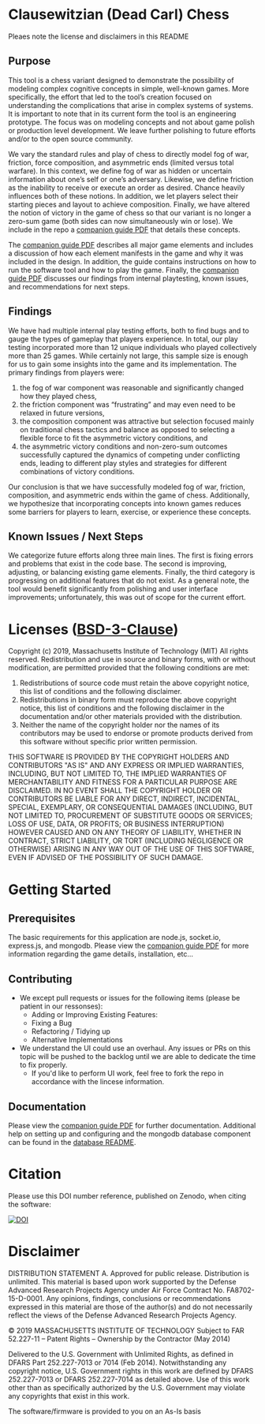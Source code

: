 # Clausewitzian (Dead Carl) Chess
Pleaes note the license and disclaimers in this README

## Purpose
This tool is a chess variant designed to demonstrate the possibility of modeling complex cognitive concepts in simple, well-known games. More specifically, the effort that led to the tool’s creation focused on understanding the complications that arise in complex systems of systems. It is important to note that in its current form the tool is an engineering prototype. The focus was on modeling concepts and not about game polish or production level development. We leave further polishing to future efforts and/or to the open source community.

We vary the standard rules and play of chess to directly model fog of war, friction, force composition, and asymmetric ends (limited versus total warfare). In this context, we define fog of war as hidden or uncertain information about one’s self or one’s adversary. Likewise, we define friction as the inability to receive or execute an order as desired. Chance heavily influences both of these notions. In addition, we let players select their starting pieces and layout to achieve composition. Finally, we have altered the notion of victory in the game of chess so that our variant is no longer a zero-sum game (both sides can now simultaneously win or lose). We include in the repo a [companion guide PDF](Clausewitzian_Chess_v6.pdf) that details these concepts.

The [companion guide PDF](Clausewitzian_Chess_v6.pdf) describes all major game elements and includes a discussion of how each element manifests in the game and why it was included in the design. In addition, the guide contains instructions on how to run the software tool and how to play the game. Finally, the [companion guide PDF](Clausewitzian_Chess_v6.pdf) discusses our findings from internal playtesting, known issues, and recommendations for next steps.

## Findings
We have had multiple internal play testing efforts, both to find bugs and to gauge the types of gameplay that players experience. In total, our play testing incorporated more than 12 unique individuals who played collectively more than 25 games. While certainly not large, this sample size is enough for us to gain some insights into the game and its implementation. The primary findings from players were: 

1) the fog of war component was reasonable and significantly changed how they played chess, 
2) the friction component was “frustrating” and may even need to be relaxed in future versions,
3) the composition component was attractive but selection focused mainly on traditional chess tactics and balance as opposed to selecting a flexible force to fit the asymmetric victory conditions, and 
4) the asymmetric victory conditions and non-zero-sum outcomes successfully captured the dynamics of competing under conflicting ends, leading to different play styles and strategies for different combinations of victory conditions. 

Our conclusion is that we have successfully modeled fog of war, friction, composition, and asymmetric ends within the game of chess. Additionally, we hypothesize that incorporating concepts into known games reduces some barriers for players to learn, exercise, or experience these concepts.

## Known Issues / Next Steps
We categorize future efforts along three main lines. The first is fixing errors and problems that exist in the code base. The second is improving, adjusting, or balancing existing game elements. Finally, the third category is progressing on additional features that do not exist. As a general note, the tool would benefit significantly from polishing and user interface improvements; unfortunately, this was out of scope for the current effort.

# Licenses ([BSD-3-Clause](https://opensource.org/licenses/BSD-3-Clause))
Copyright (c) 2019, Massachusetts Institute of Technology (MIT) All rights reserved. Redistribution and use in source and binary forms, with or without modification, are permitted provided that the following conditions are met:

1. Redistributions of source code must retain the above copyright notice, this list of conditions and the following disclaimer.
2. Redistributions in binary form must reproduce the above copyright notice, this list of conditions and the following disclaimer in the documentation and/or other materials provided with the distribution.
3. Neither the name of the copyright holder nor the names of its contributors may be used to endorse or promote products derived from this software without specific prior written permission.

THIS SOFTWARE IS PROVIDED BY THE COPYRIGHT HOLDERS AND CONTRIBUTORS "AS IS" AND ANY EXPRESS OR IMPLIED WARRANTIES, INCLUDING, BUT NOT LIMITED TO, THE IMPLIED WARRANTIES OF MERCHANTABILITY AND FITNESS FOR A PARTICULAR PURPOSE ARE DISCLAIMED. IN NO EVENT SHALL THE COPYRIGHT HOLDER OR CONTRIBUTORS BE LIABLE FOR ANY DIRECT, INDIRECT, INCIDENTAL, SPECIAL, EXEMPLARY, OR CONSEQUENTIAL DAMAGES (INCLUDING, BUT NOT LIMITED TO, PROCUREMENT OF SUBSTITUTE GOODS OR SERVICES; LOSS OF USE, DATA, OR PROFITS; OR BUSINESS INTERRUPTION) HOWEVER CAUSED AND ON ANY THEORY OF LIABILITY, WHETHER IN CONTRACT, STRICT LIABILITY, OR TORT (INCLUDING NEGLIGENCE OR OTHERWISE) ARISING IN ANY WAY OUT OF THE USE OF THIS SOFTWARE, EVEN IF ADVISED OF THE POSSIBILITY OF SUCH DAMAGE.

# Getting Started
## Prerequisites
The basic requirements for this application are node.js, socket.io, express.js, and mongodb. Please view the [companion guide PDF](Clausewitzian_Chess_v6.pdf) for more information regarding the game details, installation, etc...

## Contributing
- We except pull requests or issues for the following items (please be patient in our ressonses): 
    - Adding or Improving Existing Features:
    - Fixing a Bug
    - Refactoring / Tidying up
    - Alternative Implementations
- We understand the UI could use an overhaul. Any issues or PRs on this topic will be pushed to the backlog until we are able to dedicate the time to fix properly.
    - If you'd like to perform UI work, feel free to fork the repo in accordance with the lincese information.

## Documentation
Please view the [companion guide PDF](Clausewitzian_Chess_v6.pdf) for further documentation. Additional help on setting up and configuring and the mongodb database component can be found in the [database README](https://github.com/mit-ll/Clausewitzian_Chess/blob/master/database/README.md).



# Citation
Please use this DOI number reference, published on Zenodo, when citing the software:

[![DOI](https://zenodo.org/badge/DOI/10.5281/zenodo.4281217.svg)](https://doi.org/10.5281/zenodo.4281217)

# Disclaimer
DISTRIBUTION STATEMENT A. Approved for public release. Distribution is unlimited.
This material is based upon work supported by the Defense Advanced Research Projects Agency under Air Force Contract No. FA8702-15-D-0001. Any opinions, findings, conclusions or recommendations expressed in this material are those of the author(s) and do not necessarily reflect the views of the Defense Advanced Research Projects Agency.

© 2019 MASSACHUSETTS INSTITUTE OF TECHNOLOGY
Subject to FAR 52.227-11 – Patent Rights – Ownership by the Contractor (May 2014)

Delivered to the U.S. Government with Unlimited Rights, as defined in DFARS Part 252.227-7013 or 7014 (Feb 2014). Notwithstanding any copyright notice, U.S. Government rights in this work are defined by DFARS 252.227-7013 or DFARS 252.227-7014 as detailed above. Use of this work other than as specifically authorized by the U.S. Government may violate any copyrights that exist in this work.

The software/firmware is provided to you on an As-Is basis
